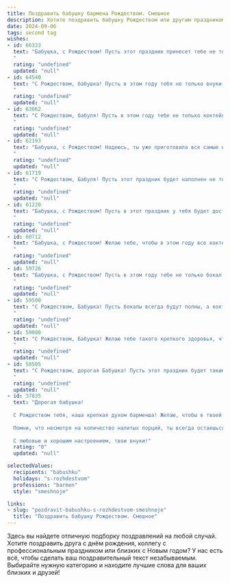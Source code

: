```yaml
---
title: Поздравить бабушку бармена Рождеством. Смешное
description: Хотите поздравить бабушку Рождеством или другим праздником? Наш ИИ создаст незабываемое поздравление, а вы обязательно выделитесь среди других.  
date: 2024-09-06
tags: second tag
wishes:
- id: 66333
  text: "Бабушка, с Рождеством! Пусть этот праздник принесет тебе не только сладкие булочки, но и бокал (или два) ароматного глинтвейна! А бармен пусть подберет тебе коктейль, который точно не заставит тебя вспомнить о горьком прошлом! 😉🎄🥂
  "
  rating: "undefined"
  updated: "null"
- id: 64540
  text: "С Рождеством, бабушка! Пусть в этом году тебя не только внуки, но и коктейли от твоего любимого бармена радуют своим вкусом и градусом! 😉🥂
  "
  rating: "undefined"
  updated: "null"
- id: 63062
  text: "С Рождеством, бабуля! Пусть в этом году тебе не только коктейли будут \"в твоем стиле\", но и внуки будут послушными, как шейкеры! 😉
  "
  rating: "undefined"
  updated: "null"
- id: 62193
  text: "Бабушка, с Рождеством! Надеюсь, ты уже приготовила все самые вкусные блюда и налила себе бокал чего-нибудь покрепче, чтобы встретить праздник в полном здравии. Не забудь, что Дед Мороз может заглянуть не только к внукам, но и к Барменам с подарками – вдруг ты мечтаешь о новом шейкере? 😉🥂
  "
  rating: "undefined"
  updated: "null"
- id: 61719
  text: "С Рождеством, Бабуля! Пусть этот праздник будет наполнен не только вкусными кутьей и варениками, но и легкими коктейлями, которые ты сможешь миксовать сама, как опытный бармен! 😉🥂
  "
  rating: "undefined"
  updated: "null"
- id: 61220
  text: "Бабушка, с Рождеством! Пусть в этот праздник у тебя будет достаточно \"рождественских напитков\" -  шампанского, глинтвейна и, конечно же, коктейлей, которые ты будешь смешивать с такой же виртуозностью, как и лучшие бармены! 🥂🎉
  "
  rating: "undefined"
  updated: "null"
- id: 60712
  text: "Бабушка, с Рождеством! Желаю тебе, чтобы в этом году все коктейли были по вкусу, а посетители - только с добрыми намерениями! 🥂
  "
  rating: "undefined"
  updated: "null"
- id: 59726
  text: "Бабушка, с Рождеством! Пусть в этом году тебе не только бокал шампанского будет полон, но и жизнь будет бурлить как коктейль, приготовленный опытным барменом! 🥂🍾
  "
  rating: "undefined"
  updated: "null"
- id: 59500
  text: "С Рождеством, Бабушка! Пусть бокалы всегда будут полны, а коктейли - только из самых лучших ингредиентов!  😉🥂
  "
  rating: "undefined"
  updated: "null"
- id: 59000
  text: "С Рождеством, Бабушка! Желаю тебе такого крепкого здоровья, чтобы даже самые крепкие коктейли казались тебе детской шампанской игрой! 🥂🍾 Пусть Новый год принесёт тебе не только внуков, но и много-много радости, как от хорошего напитка, приготовленного опытным барменом! 🎉
  "
  rating: "undefined"
  updated: "null"
- id: 58505
  text: "С Рождеством, дорогая Бабушка! Пусть этот праздник будет таким же искрящим и праздничным, как твоё мастерство за барной стойкой. Желаем тебе много бодрости, праздничного настроения и чтобы гости не \"перебирали\" с коктейлями! 🍸🎄
  "
  rating: "undefined"
  updated: "null"
- id: 37835
  text: "Дорогая бабушка!
  
  С Рождеством тебя, наша крепкая духом барменша! Желаю, чтобы в твоей жизни всегда был полный бокал счастья, а плохие дни разбавлялись шутками, как коктейль с льдом! Пусть каждый момент приносит радость, а желания сбываются так же быстро, как закончился твой последний стаканчик!
  
  Помни, что несмотря на количество налитых порций, ты всегда остаешься самой ценой игристой радостью в нашей семье! Пускай твой стол будет накрыт не только яствами, но и улыбками, как в нашем самом веселом ресторане!
  
  С любовью и хорошим настроением, твои внуки!"
  rating: "0"
  updated: "null"

selectedValues:
  recipients: "babushku"
  holidays: "s-rozhdestvom"
  professions: "barmen"
  style: "smeshnoje"

links:
- slug: "pozdravit-babushku-s-rozhdestvom-smeshnoje"
  title: "Поздравить бабушку Рождеством. Смешное"
---
```


Здесь вы найдете отличную подборку поздравлений на любой случай. 
Хотите поздравить друга с днём рождения, коллегу с профессиональным праздником или близких с Новым годом? У нас есть всё, чтобы сделать ваш поздравительный текст незабываемым. Выбирайте нужную категорию и находите лучшие слова для ваших близких и друзей!
